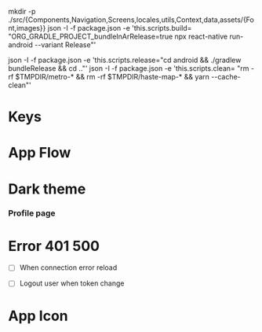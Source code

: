 mkdir -p ./src/{Components,Navigation,Screens,locales,utils,Context,data,assets/{Font,images}}
json -I -f package.json -e 'this.scripts.build= "ORG_GRADLE_PROJECT_bundleInArRelease=true npx react-native run-android --variant Release"'

json -I -f package.json -e 'this.scripts.release="cd android && ./gradlew bundleRelease && cd .."'
json -I -f package.json -e 'this.scripts.clean= "rm -rf $TMPDIR/metro-* && rm -rf $TMPDIR/haste-map-* && yarn --cache-clean"'

# Keys

# App Flow

# Dark theme

### Profile page 

# Error 401 500
- [ ] When connection error reload
- [ ] Logout user when token change


# App Icon
